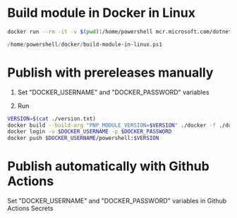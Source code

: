 # Build module in Docker in Linux

```bash
docker run --rm -it -v $(pwd):/home/powershell mcr.microsoft.com/dotnet/sdk:6.0 pwsh
```

```powershell
/home/powershell/docker/build-module-in-linux.ps1
```

# Publish with prereleases manually

1. Set "DOCKER_USERNAME" and "DOCKER_PASSWORD" variables

2. Run

```bash
VERSION=$(cat ./version.txt)
docker build --build-arg "PNP_MODULE_VERSION=$VERSION" ./docker -f ./docker/pnppowershell-prerelease.dockerFile --tag $DOCKER_USERNAME/powershell:$VERSION
docker login -u $DOCKER_USERNAME -p $DOCKER_PASSWORD
docker push $DOCKER_USERNAME/powershell:$VERSION
```

# Publish automatically with Github Actions

Set "DOCKER_USERNAME" and "DOCKER_PASSWORD" variables in Github Actions Secrets
